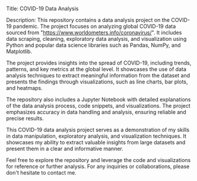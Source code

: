Title: COVID-19 Data Analysis

Description:
This repository contains a data analysis project on the COVID-19 pandemic. The project focuses on analyzing global COVID-19 data sourced from "https://www.worldometers.info/coronavirus/". It includes data scraping, cleaning, exploratory data analysis, and visualization using Python and popular data science libraries such as Pandas, NumPy, and Matplotlib.

The project provides insights into the spread of COVID-19, including trends, patterns, and key metrics at the global level. It showcases the use of data analysis techniques to extract meaningful information from the dataset and presents the findings through visualizations, such as line charts, bar plots, and heatmaps.

The repository also includes a Jupyter Notebook with detailed explanations of the data analysis process, code snippets, and visualizations. The project emphasizes accuracy in data handling and analysis, ensuring reliable and precise results.

This COVID-19 data analysis project serves as a demonstration of my skills in data manipulation, exploratory analysis, and visualization techniques. It showcases my ability to extract valuable insights from large datasets and present them in a clear and informative manner.

Feel free to explore the repository and leverage the code and visualizations for reference or further analysis. For any inquiries or collaborations, please don't hesitate to contact me.


